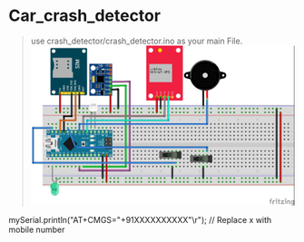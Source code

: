 # Car_crash_detector

> use crash_detector/crash_detector.ino as your main File.
> ![Fritzing design](https://raw.githubusercontent.com/Amansinghtech/Car_crash_detector/main/fritzing_Design_bb.jpg)

 mySerial.println("AT+CMGS=\"+91XXXXXXXXXX\"\r"); // Replace x with mobile number
